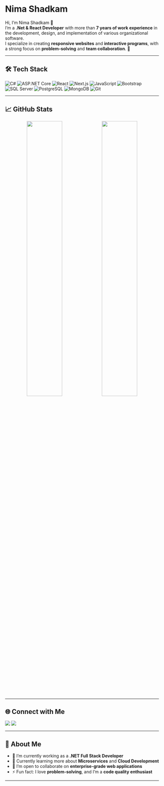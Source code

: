 # Nima Shadkam

Hi, I’m Nima Shadkam 👋  
I’m a **.Net & React Developer** with more than **7 years of work experience** in the development, design, and implementation of various organizational software.  
I specialize in creating **responsive websites** and **interactive programs**, with a strong focus on **problem-solving** and **team collaboration**. 🚀

---

## 🛠 Tech Stack

<!-- Icons from https://simpleicons.org/ and https://shields.io/ -->

![C#](https://img.shields.io/badge/-C%23-239120?style=for-the-badge&logo=c-sharp)
![ASP.NET Core](https://img.shields.io/badge/-ASP.NET_Core-512BD4?style=for-the-badge&logo=.net)
![React](https://img.shields.io/badge/-React-61DAFB?style=for-the-badge&logo=react&logoColor=black)
![Next.js](https://img.shields.io/badge/-Next.js-000000?style=for-the-badge&logo=next.js&logoColor=white)
![JavaScript](https://img.shields.io/badge/-JavaScript-F7DF1E?style=for-the-badge&logo=javascript&logoColor=black)
![Bootstrap](https://img.shields.io/badge/-Bootstrap-7952B3?style=for-the-badge&logo=bootstrap)
![SQL Server](https://img.shields.io/badge/-SQL_Server-CC2927?style=for-the-badge&logo=microsoft-sql-server)
![PostgreSQL](https://img.shields.io/badge/-PostgreSQL-4169E1?style=for-the-badge&logo=postgresql)
![MongoDB](https://img.shields.io/badge/-MongoDB-47A248?style=for-the-badge&logo=mongodb)
![Git](https://img.shields.io/badge/-Git-F05032?style=for-the-badge&logo=git)

---

## 📈 GitHub Stats

<p align="center">
  <img src="https://github-readme-stats.vercel.app/api?username=nima-shadkam&show_icons=true&theme=radical" width="48%" />
  <img src="https://github-readme-streak-stats.herokuapp.com/?user=nima-shadkam&theme=radical" width="48%" />
</p>

---

## 🌐 Connect with Me

<p align="left">
  <a href="mailto:nima.shadkam@gmail.com"><img src="https://img.shields.io/badge/Email-D14836?style=for-the-badge&logo=gmail&logoColor=white"/></a>
  <a href="https://www.linkedin.com/in/nima-shadkam/"><img src="https://img.shields.io/badge/LinkedIn-0A66C2?style=for-the-badge&logo=linkedin&logoColor=white"/></a>
</p>

---

## 🚀 About Me

- 🔭 I’m currently working as a **.NET Full Stack Developer**
- 🌱 Currently learning more about **Microservices** and **Cloud Development**
- 👯 I’m open to collaborate on **enterprise-grade web applications**
- ⚡ Fun fact: I love **problem-solving**, and I’m a **code quality enthusiast**

---

<!-- Optionally add a cool GitHub profile view counter -->

